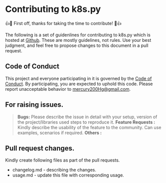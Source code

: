 # Contributing to k8s.py
:+1::tada: First off, thanks for taking the time to contribute! :tada::+1:

The following is a set of guidenlines for contributing to k8s.py which is hosted at [Github](https://github.com/mercury200Hg/k8s.py).
These are mostly guidelines, not rules. Use your best judgment, and feel free to propose changes to this document in a pull request.


## Code of Conduct

This project and everyone participating in it is governed by the [Code of Conduct](CODE_OF_CONDUCT.md). By participating, you are expected to uphold this
code. Please report unacceptable behavior to [mercury200Hg@gmail.com](mailto:mercury200Hg@gmail.com).

## For raising issues.
> **Bugs:**
Please describe the issue in detail with your setup, version of the project/libraries used steps to reproduce it.
> **Feature Requests :**
Kindly describe the usability of the feature to the community. Can use examples, scenarios if required.
> **Others :**


## Pull request changes.
Kindly create following files as part of the pull requests.
 - changelog.md - describing the changes.
 - usage.md - update this file with corresponding usage.
